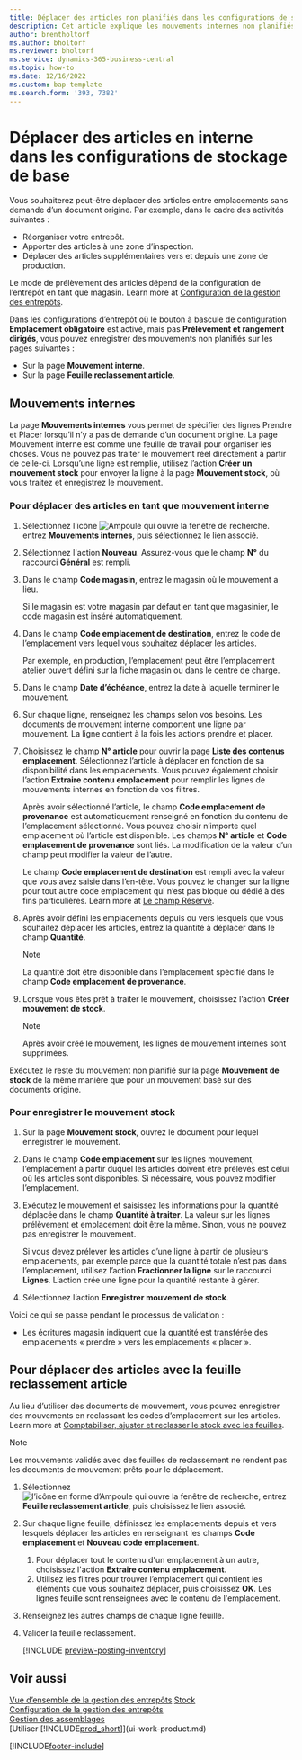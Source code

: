 ```yaml
---
title: Déplacer des articles non planifiés dans les configurations de stockage de base
description: Cet article explique les mouvements internes non planifiés entre emplacements sans demande d’un document origine.
author: brentholtorf
ms.author: bholtorf
ms.reviewer: bholtorf
ms.service: dynamics-365-business-central
ms.topic: how-to
ms.date: 12/16/2022
ms.custom: bap-template
ms.search.form: '393, 7382'
---
```

# Déplacer des articles en interne dans les configurations de stockage de base

Vous souhaiterez peut-être déplacer des articles entre emplacements sans demande d’un document origine. Par exemple, dans le cadre des activités suivantes :

* Réorganiser votre entrepôt.
* Apporter des articles à une zone d’inspection.
* Déplacer des articles supplémentaires vers et depuis une zone de production. 

Le mode de prélèvement des articles dépend de la configuration de l’entrepôt en tant que magasin. Learn more at [Configuration de la gestion des entrepôts](warehouse-setup-warehouse.md).

Dans les configurations d’entrepôt où le bouton à bascule de configuration **Emplacement obligatoire** est activé, mais pas **Prélèvement et rangement dirigés**, vous pouvez enregistrer des mouvements non planifiés sur les pages suivantes :  

* Sur la page **Mouvement interne**.
* Sur la page **Feuille reclassement article**.  

## Mouvements internes

La page **Mouvements internes** vous permet de spécifier des lignes Prendre et Placer lorsqu’il n’y a pas de demande d’un document origine. La page Mouvement interne est comme une feuille de travail pour organiser les choses. Vous ne pouvez pas traiter le mouvement réel directement à partir de celle-ci. Lorsqu’une ligne est remplie, utilisez l’action **Créer un mouvement stock** pour envoyer la ligne à la page **Mouvement stock**, où vous traitez et enregistrez le mouvement.

### Pour déplacer des articles en tant que mouvement interne

1. Sélectionnez l’icône ![Ampoule qui ouvre la fenêtre de recherche.](media/ui-search/search_small.png "Dites-moi ce que vous voulez faire") entrez **Mouvements internes**, puis sélectionnez le lien associé.  
2. Sélectionnez l'action **Nouveau**. Assurez-vous que le champ **N°** du raccourci **Général** est rempli.
3. Dans le champ **Code magasin**, entrez le magasin où le mouvement a lieu.  

    Si le magasin est votre magasin par défaut en tant que magasinier, le code magasin est inséré automatiquement.  
4. Dans le champ **Code emplacement de destination**, entrez le code de l’emplacement vers lequel vous souhaitez déplacer les articles.

    Par exemple, en production, l’emplacement peut être l’emplacement atelier ouvert défini sur la fiche magasin ou dans le centre de charge.  
5. Dans le champ **Date d’échéance**, entrez la date à laquelle terminer le mouvement.  
6. Sur chaque ligne, renseignez les champs selon vos besoins. Les documents de mouvement interne comportent une ligne par mouvement. La ligne contient à la fois les actions prendre et placer.
7. Choisissez le champ **N° article** pour ouvrir la page **Liste des contenus emplacement**. Sélectionnez l’article à déplacer en fonction de sa disponibilité dans les emplacements. Vous pouvez également choisir l’action **Extraire contenu emplacement** pour remplir les lignes de mouvements internes en fonction de vos filtres.  

    Après avoir sélectionné l’article, le champ **Code emplacement de provenance** est automatiquement renseigné en fonction du contenu de l’emplacement sélectionné. Vous pouvez choisir n’importe quel emplacement où l’article est disponible. Les champs **N° article** et **Code emplacement de provenance** sont liés. La modification de la valeur d’un champ peut modifier la valeur de l’autre.  

    Le champ **Code emplacement de destination** est rempli avec la valeur que vous avez saisie dans l’en-tête. Vous pouvez le changer sur la ligne pour tout autre code emplacement qui n’est pas bloqué ou dédié à des fins particulières. Learn more at [Le champ Réservé](warehouse-how-to-create-individual-bins.md#the-dedicated-field).  

8. Après avoir défini les emplacements depuis ou vers lesquels que vous souhaitez déplacer les articles, entrez la quantité à déplacer dans le champ **Quantité**.  

    > [!NOTE]  
    > La quantité doit être disponible dans l’emplacement spécifié dans le champ **Code emplacement de provenance**.  

9. Lorsque vous êtes prêt à traiter le mouvement, choisissez l’action **Créer mouvement de stock**.  

    > [!NOTE]  
    >  Après avoir créé le mouvement, les lignes de mouvement internes sont supprimées.  

Exécutez le reste du mouvement non planifié sur la page **Mouvement de stock** de la même manière que pour un mouvement basé sur des documents origine.

### Pour enregistrer le mouvement stock

1. Sur la page **Mouvement stock**, ouvrez le document pour lequel enregistrer le mouvement.  
2. Dans le champ **Code emplacement** sur les lignes mouvement, l’emplacement à partir duquel les articles doivent être prélevés est celui où les articles sont disponibles. Si nécessaire, vous pouvez modifier l’emplacement.
3. Exécutez le mouvement et saisissez les informations pour la quantité déplacée dans le champ **Quantité à traiter**. La valeur sur les lignes prélèvement et emplacement doit être la même. Sinon, vous ne pouvez pas enregistrer le mouvement.

    Si vous devez prélever les articles d’une ligne à partir de plusieurs emplacements, par exemple parce que la quantité totale n’est pas dans l’emplacement, utilisez l’action **Fractionner la ligne** sur le raccourci **Lignes**. L’action crée une ligne pour la quantité restante à gérer.  
4. Sélectionnez l’action **Enregistrer mouvement de stock**.  

Voici ce qui se passe pendant le processus de validation :

* Les écritures magasin indiquent que la quantité est transférée des emplacements « prendre » vers les emplacements « placer ».

## Pour déplacer des articles avec la feuille reclassement article

Au lieu d’utiliser des documents de mouvement, vous pouvez enregistrer des mouvements en reclassant les codes d’emplacement sur les articles. Learn more at [Comptabiliser, ajuster et reclasser le stock avec les feuilles](inventory-how-count-adjust-reclassify.md).

> [!NOTE]  
> Les mouvements validés avec des feuilles de reclassement ne rendent pas les documents de mouvement prêts pour le déplacement.  

1. Sélectionnez ![l’icône en forme d’Ampoule qui ouvre la fenêtre de recherche](media/ui-search/search_small.png "Dites-moi ce que vous voulez faire"), entrez **Feuille reclassement article**, puis choisissez le lien associé.  
2. Sur chaque ligne feuille, définissez les emplacements depuis et vers lesquels déplacer les articles en renseignant les champs **Code emplacement** et **Nouveau code emplacement**.  

    1. Pour déplacer tout le contenu d'un emplacement à un autre, choisissez l'action **Extraire contenu emplacement**.  
    2. Utilisez les filtres pour trouver l’emplacement qui contient les éléments que vous souhaitez déplacer, puis choisissez **OK**. Les lignes feuille sont renseignées avec le contenu de l'emplacement.  
3. Renseignez les autres champs de chaque ligne feuille.
4. Valider la feuille reclassement.  

    [!INCLUDE [preview-posting-inventory](includes/preview-posting-inventory.md)]

## Voir aussi

[Vue d’ensemble de la gestion des entrepôts](design-details-warehouse-management.md)
[Stock](inventory-manage-inventory.md)  
[Configuration de la gestion des entrepôts](warehouse-setup-warehouse.md)  
[Gestion des assemblages](assembly-assemble-items.md)  
[Utiliser [!INCLUDE[prod_short](includes/prod_short.md)]](ui-work-product.md)


[!INCLUDE[footer-include](includes/footer-banner.md)]
